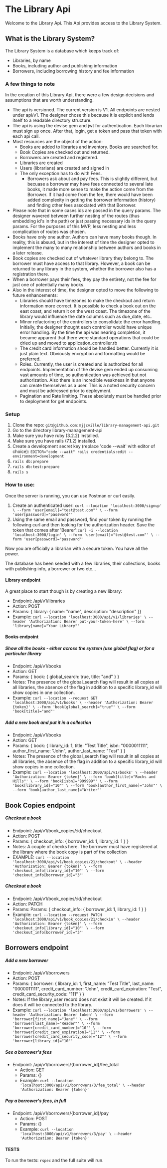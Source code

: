# The Library Api

Welcome to the Library Api.  This Api provides access to the Library System. 

## What is the Library System? 
The Library System is a database which keeps track of:
  - Libraries, by name
  - Books, including author and publishing information
  - Borrowers, including borrowing history and fee information

### A few things to note
In the creation of this Library Api, there were a few design decisions and assumptions that are worth understanding.
  - The api is versioned.  The current version is V1. All endpoints are nested under api/v1. The designer chose this because it is explicit and lends itself to a readable directory structure.
  - The api is using the devise gem and jwt for authentication. Each librarian must sign up once. After that, login, get a token and pass that token with each api call.
  - Most resources are the object of the action:
    - Books are added to libraries and inventory. Books are searched for.
    - Book Copies are checked out and returned.
    - Borrowers are created and registered.
    - Libraries are created
    - Users (librarians) are created and signed in
    - The only exception has to do with Fees.
      - Borrowers ask about and pay fees.  This is slightly different, but becuase a borrower may have fees connected to several late books, it made more sense to make the action come from the Borrower. If it had come from the fee, there would have been added complexity in getting the borrower information (history) and finding other fees associated with that Borrower.
  - Please note that in some cases ids are passed in the query params.  The designer wavered between further nesting of the routes (thus embedding id's in the path) or just passing necessary ids in the query params.  For the purposes of this MVP, less nesting and less complication of routes was chosen. 
  - Books have only one author. Authors can have many books though. In reality, this is absurd, but in the interest of time the designer opted to implement the many to many relationship between authors and books in a later release. 
  - Book copies are checked out of whatever library they belong to. The borrower must have access to that library. However, a book can be returned to any library in the system, whether the borrower also has a registration there.
  - When a borrower pays their fees, they pay the entirety, not the fee for just one of potentially many books. 
  - Also in the interest of time, the designer opted to move the following to future enhancements:
    - Libraries should have timezones to make the checkout and return information more correct. It is possible to check a book out on the east coast, and return it on the west coast. The timezone of the library would influence the date columns such as due_date, etc..
    - Minor refactoring of the controllers to consolidate the error handling.  Initially, the designer thought each controller would have unique error handling. By the time the api was nearing completion, it became apparent that there were standard operations that could be dried up and moved to application_controller.rb
    - The credit card information should be handled better. Currently it is just plain text. Obviously encryption and formatting would be preferred.
    - Roles. Currently, the user is created and is authorized for all endpoints. Implementation of the devise gem ended up consuming vast amounts of time, so authentication was achieved but not authorization.  Also there is an incredible weakness in that anyone can create themselves as a user. This is a noted security concern and must be addressed prior to deployment.
    - Pagination and Rate limiting. These absolutely must be handled prior to deployment for get endpoints.

### Setup

1. Clone the repo: ```git@github.com:mjjcville/library-management-api.git```
2. Go to the directory library-management-api
3. Make sure you have ruby (3.2.2) installed.
4. Make sure you have rails (7.1.2) installed.
5. Create a development secret key (replace 'code --wait' with editor of choice):  ```EDITOR="code --wait" rails credentials:edit --environment=development```
6. ```rails db:prepare```
7. ```rails db:test:prepare```
8. ```rails s```

### How to use:
Once the server is running, you can use Postman or curl easily. 
1. Create an authenticated user: ```curl --location 'localhost:3000/signup' \
--form 'user[email]="test@test.com"' \
--form 'user[password]="password"'```
2. Using the same email and password, find your token by running the following curl and then looking for the authorization header. Save the token that comes after 'Bearer':```curl -i --location 'localhost:3000/login' \
--form 'user[email]="test@test.com"' \
--form 'user[password]="password"'```

Now you are officially a librarian with a secure token. You have all the power.

The database has been seeded with a few libraries, their collections, books with publishing info, a borrower or two etc...

#### Library endpoint
A great place to start though is by creating a new library:
  - Endpoint:  /api/v1/libraries
  - Action: POST
  - Params: {
        library: {
          name: "name",
          description: "description"
        }}
  - Example: ```curl --location 'localhost:3000/api/v1/libraries' \
--header 'Authorization: Bearer put-your-token-here' \
--form 'library[name]="Your Library"'```

#### Books endpoint
##### Show all the books - either across the system (use global flag) or for a particular library
  - Endpoint: /api/v1/books
  - Action: GET
  - Params: {
      book: {
        global_search: true,
        title: "and"
      }
    }
  - Notes:  The presence of the global_search flag will result in all copies at all libraries, the absence of the flag in addition to a specific library_id will show copies in one collection.
  - Example: ```curl --location --request GET 'localhost:3000/api/v1/books' \
--header 'Authorization: Bearer {token}' \
--form 'book[global_search]="true"' \
--form 'book[title]="and"'```

##### Add a new book and put it in a collection
  - Endpoint: /api/v1/books
  - Action: GET
  - Params: {
      book: {
        library_id: 1,
        title: "Test Title",
        isbn: "0000011111",
        author_first_name: "John",
        author_last_name: "Test"
      }
    }
  - Notes:  The presence of the global_search flag will result in all copies at all libraries, the absence of the flag in addition to a specific library_id will show copies in one collection.
  - Example: ```curl --location 'localhost:3000/api/v1/books' \
--header 'Authorization: Bearer {token}' \
--form 'book[title]="Rocks and Hills"' \
--form 'book[isbn]="999999"' \
--form 'book[library_id]="10"' \
--form 'book[author_first_name]="John"' \
--form 'book[author_last_name]="Writer"'```



## Book Copies endpoint
##### Checkout a book
  - Endpoint: /api/v1/book_copies/:id/checkout
  - Action: POST
  - Params: {
      checkout_info: {
        borrower_id: 1,
        library_id: 1
      }
    }
  - Notes: A couple of checks here. The borrower must have registered at the library where the book copy is part of the collection
  - EXAMPLE: ```curl --location 'localhost:3000/api/v1/book_copies/21/checkout' \
--header 'Authorization: Bearer {token}' \
--form 'checkout_info[library_id]="10"' \
--form 'checkout_info[borrower_id]="3"'```

##### Checkout a book
  - Endpoint: /api/v1/book_copies/:id/checkout
  - Action: PATCH
  - Params: Params: {
      checkout_info: {
        borrower_id: 1,
        library_id: 1
      }
    }
  - Example: ```curl --location --request PATCH 'localhost:3000/api/v1/book_copies/21/checkin' \
--header 'Authorization: Bearer {token}' \
--form 'checkout_info[library_id]="10"' \
--form 'checkout_info[borrower_id]="3"'```

## Borrowers endpoint
##### Add a new borrower
  - Endpoint: /api/v1/borrowers
  - Action: POST
  - Params: {
      borrower: {
        library_id: 1,
        first_name: "Test Title",
        last_name: "0000011111",
        credit_card_number: "John",
        credit_card_expiration: "Test",
        credit_card_security_code: "111"
      }
    }
  - Notes: If the library_user record does not exist it will be created.  If it does it will be connected to the library.
  - Example: ```curl --location 'localhost:3000/api/v1/borrowers' \
--header 'Authorization: Bearer token' \
--form 'borrower[first_name]="Jane"' \
--form 'borrower[last_name]="Reader"' \
--form 'borrower[credit_card_number]="10"' \
--form 'borrower[credit_card_expiration]="11"' \
--form 'borrower[credit_card_security_code]="12"' \
--form 'borrower[library_id]="10"'```

##### See a borrower's fees

- Endpoint: /api/v1/borrowers/{borrower_id}/fee_total
  - Action: GET
  - Params: {}
  - Example: ```curl --location 'localhost:3000/api/v1/borrowers/3/fee_total' \
--header 'Authorization: Bearer {token}'```


##### Pay a borrower's fees, in full

- Endpoint: /api/v1/borrowers/{borrower_id}/pay
  - Action: POST
  - Params: {}
  - Example: ```curl --location 'localhost:3000/api/v1/borrowers/3/pay' \
--header 'Authorization: Bearer {token}'```



#### TESTS
To run the tests: ```rspec``` and the full suite will run.